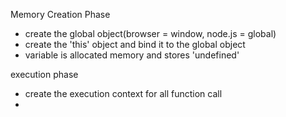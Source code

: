 Memory Creation Phase
- create the global object(browser = window, node.js = global)
- create the 'this' object and bind it to the global object
- variable is allocated memory and stores 'undefined'

execution phase
- create the execution context for all function call
- 




 